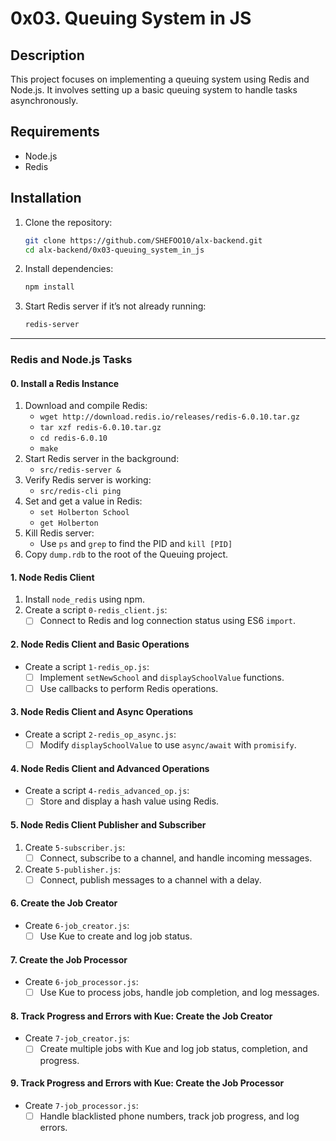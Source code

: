 # 0x03. Queuing System in JS

## Description

This project focuses on implementing a queuing system using Redis and Node.js. It involves setting up a basic queuing system to handle tasks asynchronously. 

## Requirements

- Node.js
- Redis

## Installation

1. Clone the repository:

    ```bash
    git clone https://github.com/SHEFOO10/alx-backend.git
    cd alx-backend/0x03-queuing_system_in_js
    ```

2. Install dependencies:

    ```bash
    npm install
    ```

3. Start Redis server if it’s not already running:

    ```bash
    redis-server
    ```
---

### Redis and Node.js Tasks

#### 0. Install a Redis Instance

1. Download and compile Redis:
    - `wget http://download.redis.io/releases/redis-6.0.10.tar.gz`
    - `tar xzf redis-6.0.10.tar.gz`
    - `cd redis-6.0.10`
    - `make`
2. Start Redis server in the background:
    - `src/redis-server &`
3. Verify Redis server is working:
    - `src/redis-cli ping`
4. Set and get a value in Redis:
    - `set Holberton School`
    - `get Holberton`
5. Kill Redis server:
    - Use `ps` and `grep` to find the PID and `kill [PID]`
6. Copy `dump.rdb` to the root of the Queuing project.

#### 1. Node Redis Client

1.  Install `node_redis` using npm.
2. Create a script `0-redis_client.js`:
    - [ ] Connect to Redis and log connection status using ES6 `import`.

#### 2. Node Redis Client and Basic Operations

- Create a script `1-redis_op.js`:
    - [ ] Implement `setNewSchool` and `displaySchoolValue` functions.
    - [ ] Use callbacks to perform Redis operations.

#### 3. Node Redis Client and Async Operations

- Create a script `2-redis_op_async.js`:
    - [ ] Modify `displaySchoolValue` to use `async/await` with `promisify`.

#### 4. Node Redis Client and Advanced Operations

- Create a script `4-redis_advanced_op.js`:
    - [ ] Store and display a hash value using Redis.

#### 5. Node Redis Client Publisher and Subscriber

1. Create `5-subscriber.js`:
    - [ ] Connect, subscribe to a channel, and handle incoming messages.
2. Create `5-publisher.js`:
    - [ ] Connect, publish messages to a channel with a delay.

#### 6. Create the Job Creator

- Create `6-job_creator.js`:
    - [ ] Use Kue to create and log job status.

#### 7. Create the Job Processor

- Create `6-job_processor.js`:
    - [ ] Use Kue to process jobs, handle job completion, and log messages.

#### 8. Track Progress and Errors with Kue: Create the Job Creator

 - Create `7-job_creator.js`:
    - [ ] Create multiple jobs with Kue and log job status, completion, and progress.

#### 9. Track Progress and Errors with Kue: Create the Job Processor

 - Create `7-job_processor.js`:
    - [ ] Handle blacklisted phone numbers, track job progress, and log errors.
